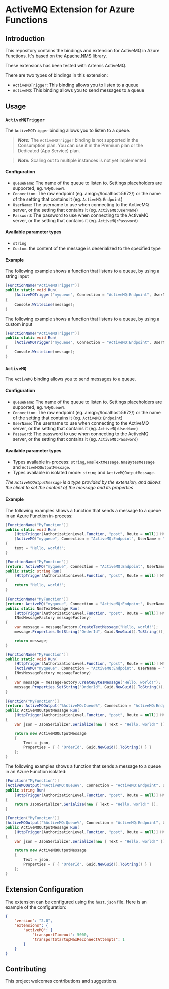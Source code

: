 # ActiveMQ Extension for Azure Functions

## Introduction
This repository contains the bindings and extension for ActiveMQ in Azure Functions. It's based on the [Apache.NMS](https://www.nuget.org/packages/Apache.NMS.AMQP) library.

These extensions has been tested with Artemis ActiveMQ.

There are two types of bindings in this extension:
- `ActiveMQTrigger`: This binding allows you to listen to a queue
- `ActiveMQ`: This binding allows you to send messages to a queue

## Usage

### `ActiveMQTrigger`

The `ActiveMQTrigger` binding allows you to listen to a queue.

> ***Note:***
> The `ActiveMQTrigger` binding is not supported in the Consumption plan. You can use it in the Premium plan or the Dedicated (App Service) plan.

> ***Note:***
> Scaling out to multiple instances is not yet implemented

#### Configuration
- `queueName`: The name of the queue to listen to. Settings placeholders are supported, eg. `%MyQueue%`
- `Connection`: The raw endpoint (eg. amqp://localhost:5672/) or the name of the setting that contains it (eg. `ActiveMQ:Endpoint`)
- `UserName`: The username to use when connecting to the ActiveMQ server, or the setting that contains it (eg. `ActiveMQ:UserName`)
- `Password`: The password to use when connecting to the ActiveMQ server, or the setting that contains it (eg. `ActiveMQ:Password`)

#### Available parameter types
- `string`
- `Custom`: the content of the message is deserialized to the specified type

#### Example
The following example shows a function that listens to a queue, by using a string input

```csharp
[FunctionName("ActiveMQTrigger")]
public static void Run(
    [ActiveMQTrigger("myqueue", Connection = "ActiveMQ:Endpoint", UserName = "ActiveMQ:UserName", Password = "ActiveMQ:Password")] string message)
{
    Console.WriteLine(message);
}
```

The following example shows a function that listens to a queue, by using a custom input

```csharp
[FunctionName("ActiveMQTrigger")]
public static void Run(
    [ActiveMQTrigger("myqueue", Connection = "ActiveMQ:Endpoint", UserName = "ActiveMQ:UserName", Password = "ActiveMQ:Password")] Order order)
{
    Console.WriteLine(message);
}
```

### `ActiveMQ`

The `ActiveMQ` binding allows you to send messages to a queue.

#### Configuration
- `queueName`: The name of the queue to listen to. Settings placeholders are supported, eg. `%MyQueue%`
- `Connection`: The raw endpoint (eg. amqp://localhost:5672/) or the name of the setting that contains it (eg. `ActiveMQ:Endpoint`)
- `UserName`: The username to use when connecting to the ActiveMQ server, or the setting that contains it (eg. `ActiveMQ:UserName`)
- `Password`: The password to use when connecting to the ActiveMQ server, or the setting that contains it (eg. `ActiveMQ:Password`)

#### Available parameter types
- Types available in-process: `string`, `NmsTextMessage`, `NmsBytesMessage` and `ActiveMQOutputMessage`.
- Types available in isolated mode: `string` and `ActiveMQOutputMessage`.

*The `ActiveMQOutputMessage` is a type provided by the extension, and allows the client to set the content of the message and its properties*

#### Example
The following examples shows a function that sends a message to a queue in an Azure Function in-process:

```csharp
[FunctionName("MyFunction")]
public static void Run(
    [HttpTrigger(AuthorizationLevel.Function, "post", Route = null)] HttpRequest req,
    [ActiveMQ("myqueue", Connection = "ActiveMQ:Endpoint", UserName = "ActiveMQ:UserName", Password = "ActiveMQ:Password")] out string text)
{
    text = "Hello, world!";
}
```

```csharp
[FunctionName("MyFunction")]
[return: ActiveMQ("myqueue", Connection = "ActiveMQ:Endpoint", UserName = "ActiveMQ:UserName", Password = "ActiveMQ:Password")]
public static string Run(
    [HttpTrigger(AuthorizationLevel.Function, "post", Route = null)] HttpRequest req)
{
    return "Hello, world!";
}
```

```csharp
[FunctionName("MyFunction")]
[return: ActiveMQ("myqueue", Connection = "ActiveMQ:Endpoint", UserName = "ActiveMQ:UserName", Password = "ActiveMQ:Password")]
public static NmsTextMessage Run(
    [HttpTrigger(AuthorizationLevel.Function, "post", Route = null)] HttpRequest req,
    INmsMessageFactory messageFactory)
{
    var message = messageFactory.CreateTextMessage("Hello, world!");
    message.Properties.SetString("OrderId", Guid.NewGuid().ToString());

    return message;
}
```

```csharp
[FunctionName("MyFunction")]
public static void Run(
    [HttpTrigger(AuthorizationLevel.Function, "post", Route = null)] HttpRequest req,
    [ActiveMQ("myqueue", Connection = "ActiveMQ:Endpoint", UserName = "ActiveMQ:UserName", Password = "ActiveMQ:Password")] out NmsBytesMessage message,
    INmsMessageFactory messageFactory)
{
    var message = messageFactory.CreateBytesMessage("Hello, world!");
    message.Properties.SetString("OrderId", Guid.NewGuid().ToString());
}
```

```csharp
[Function("MyFunction")]
[return: ActiveMQOutput("%ActiveMQ:Queue%", Connection = "ActiveMQ:Endpoint", UserName = "ActiveMQ:UserName", Password = "ActiveMQ:Password")]
public ActiveMQOutputMessage Run(
    [HttpTrigger(AuthorizationLevel.Function, "post", Route = null)] HttpRequest req)
{
    var json = JsonSerializer.Serialize(new { Text = "Hello, world!" });

    return new ActiveMQOutputMessage
    {
        Text = json,
        Properties = { { "OrderId", Guid.NewGuid().ToString() } }
    };
}
```

The following examples shows a function that sends a message to a queue in an Azure Function isolated:

```csharp
[Function("MyFunction")]
[ActiveMQOutput("%ActiveMQ:Queue%", Connection = "ActiveMQ:Endpoint", UserName = "ActiveMQ:UserName", Password = "ActiveMQ:Password")]
public string Run(
    [HttpTrigger(AuthorizationLevel.Function, "post", Route = null)] HttpRequest req)
{
    return JsonSerializer.Serialize(new { Text = "Hello, world!" });
}
```

```csharp
[Function("MyFunction")]
[ActiveMQOutput("%ActiveMQ:Queue%", Connection = "ActiveMQ:Endpoint", UserName = "ActiveMQ:UserName", Password = "ActiveMQ:Password")]
public ActiveMQOutputMessage Run(
    [HttpTrigger(AuthorizationLevel.Function, "post", Route = null)] HttpRequest req)
{
    var json = JsonSerializer.Serialize(new { Text = "Hello, world!" });

    return new ActiveMQOutputMessage
    {
        Text = json,
        Properties = { { "OrderId", Guid.NewGuid().ToString() } }
    };
}
```

## Extension Configuration

The extension can be configured using the `host.json` file. Here is an example of the configuration:

```json
{
    "version": "2.0",
    "extensions": {
        "activeMQ": {
            "transportTimeout": 5000,
            "transportStartupMaxReconnectAttempts": 1
        }
    }
}
```

## Contributing
This project welcomes contributions and suggestions. 